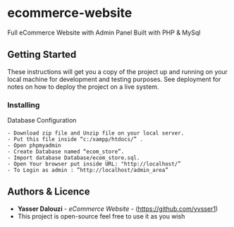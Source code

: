 # ecommerce-website
Full eCommerce Website with Admin Panel Built with PHP & MySql

## Getting Started

These instructions will get you a copy of the project up and running on your local machine for development and testing purposes. See deployment for notes on how to deploy the project on a live system.

### Installing

Database Configuration
```
- Download zip file and Unzip file on your local server.
- Put this file inside “c:/xampp/htdocs/” .
- Open phpmyadmin
- Create Database named “ecom_store”. 
- Import database Database/ecom_store.sql.
- Open Your browser put inside URL: "http://localhost/”
- To Login as admin : ”http://localhost/admin_area”
```


## Authors & Licence

* **Yasser Dalouzi** - *eCommerce Website* - (https://github.com/yvsser1)
* This project is open-source feel free to use it as you wish
